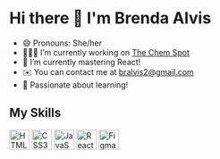 # Hi there 👋 I'm Brenda Alvis

<!--
**bralvis2/bralvis2** is a ✨ _special_ ✨ repository because its `README.md` (this file) appears on your GitHub profile.

Here are some ideas to get you started: -->

- 😄 Pronouns: She/her
- 👩🏽‍💻 I’m currently working on [The Chem Spot](https://github.com/bralvis2/The-Chem-Spot)
- 🌱 I’m currently mastering React!
- ✉️  You can contact me at [bralvis2@gmail.com](mailto:bralvis2@gmail.com)
- 🧠 Passionate about learning!


## My Skills
<p align="left">
<a href="https://developer.mozilla.org/en-US/docs/Glossary/HTML5" target="_blank" rel="noreferrer"><img src="https://raw.githubusercontent.com/danielcranney/readme-generator/main/public/icons/skills/html5-colored.svg" width="36" height="36" alt="HTML5" /></a>
<a href="https://www.w3.org/TR/CSS/#css" target="_blank" rel="noreferrer"><img src="https://raw.githubusercontent.com/danielcranney/readme-generator/main/public/icons/skills/css3-colored.svg" width="36" height="36" alt="CSS3" /></a>
<a href="https://developer.mozilla.org/en-US/docs/Web/JavaScript" target="_blank" rel="noreferrer"><img src="https://raw.githubusercontent.com/danielcranney/readme-generator/main/public/icons/skills/javascript-colored.svg" width="36" height="36" alt="JavaScript" /></a>
<a href="https://reactjs.org/" target="_blank" rel="noreferrer"><img src="https://raw.githubusercontent.com/danielcranney/readme-generator/main/public/icons/skills/react-colored.svg" width="36" height="36" alt="React" /></a>
<a href="https://www.figma.com/" target="_blank" rel="noreferrer"><img src="https://raw.githubusercontent.com/danielcranney/readme-generator/main/public/icons/skills/figma-colored.svg" width="36" height="36" alt="Figma" /></a>
</p>
